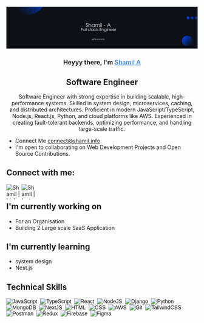 <p align="center">
  <a href="https://www.shamil.website/" target="_blank" rel="noreferrer"><img src="https://raw.githubusercontent.com/Shaamiilll/Shaamiilll/main/images/Git.png" alt="my banner"></a>
</p>

<h3 align="center" >
Heyyy there, I'm <a href="https://www.shamil.website/" target="_blank" rel="noreferrer" style="color:#4A90E2; font-family:'Poppins', sans-serif;">Shamil A</a>
</h3>


<h2 align="center">
  Software Engineer
</h2>

<p align="center" ">
  Software Engineer with strong expertise in building scalable, high-performance systems. Skilled in system design, microservices, caching, and distributed architectures.
  Proficient in modern JavaScript/TypeScript, Node.js, React.js, Python, and cloud platforms like AWS.
  Experienced in creating fault-tolerant backends, optimizing performance, and handling large-scale traffic.
</p>


- Connect Me [connect@shamil.info](mailto:Shamilamiyan@gmail.com)
- I'm open to collaborating on Web Development Projects and Open Source Contributions.

## Connect with me:

<a href="https://www.linkedin.com/in/shamilamiyan/"><img align="left" src="https://github.com/Scar1109/skill-icons/blob/Scar1109/icons/LinkedIn.svg" alt="Shamil | LinkedIn" width="40" height="40"/></a>
<a href="https://www.instagram.com/shaamiilll/"><img align="left" src="https://github.com/Scar1109/skill-icons/blob/Scar1109/icons/Instagram.svg" alt="Shamil | Instagram" width="40" height="40"/></a>
</br>

## I'm currently working on

- For an Organisation
- Building 2 Large scale SaaS Application

## I'm currently learning

- system design
- Nest.js

## Technical Skills
<div style="font-family:'Poppins', sans-serif; font-size:14px;">
  <img src="https://github.com/Scar1109/skill-icons/blob/Scar1109/icons/JavaScript.svg" title="JavaScript" alt="JavaScript" width="40" height="40"/>&nbsp;
  <img src="https://github.com/Scar1109/skill-icons/blob/Scar1109/icons/TypeScript.svg" title="ts" alt="TypeScript" width="40" height="40"/>&nbsp;
  <img src="https://github.com/Scar1109/skill-icons/blob/Scar1109/icons/React-Dark.svg" title="React" alt="React" width="40" height="40"/>&nbsp;
  <img src="https://github.com/Scar1109/skill-icons/blob/Scar1109/icons/NodeJS-Dark.svg" title="NodeJS" alt="NodeJS" width="40" height="40"/>&nbsp;
  <img src="https://github.com/Scar1109/skill-icons/blob/Scar1109/icons/Django.svg" title="django" alt="Django" width="40" height="40"/>&nbsp;
  <img src="https://github.com/Scar1109/skill-icons/blob/Scar1109/icons/Python-Dark.svg" title="python" alt="Python" width="40" height="40"/>&nbsp;
  <img src="https://github.com/Scar1109/skill-icons/blob/Scar1109/icons/MongoDB.svg" title="MongoDB" alt="MongoDB" width="40" height="40"/>&nbsp;
  <img src="https://github.com/Scar1109/skill-icons/blob/Scar1109/icons/NextJS-Dark.svg" title="NextJS" alt="NextJS" width="40" height="40"/>&nbsp;
  <img src="https://github.com/Scar1109/skill-icons/blob/Scar1109/icons/HTML.svg" title="HTML5" alt="HTML" width="40" height="40"/>&nbsp;
  <img src="https://github.com/Scar1109/skill-icons/blob/Scar1109/icons/CSS.svg" title="CSS3" alt="CSS" width="40" height="40"/>&nbsp;
  <img src="https://github.com/Scar1109/skill-icons/blob/Scar1109/icons/AWS-Dark.svg" title="AWS" alt="AWS" width="40" height="40"/>&nbsp;
  <img src="https://github.com/Scar1109/skill-icons/blob/Scar1109/icons/Git.svg" title="Git" alt="Git" width="40" height="40"/>&nbsp;
  <img src="https://github.com/Scar1109/skill-icons/blob/Scar1109/icons/TailwindCSS-Dark.svg" title="TailwindCSS" alt="TailwindCSS" width="40" height="40"/>&nbsp;
  <img src="https://github.com/Scar1109/skill-icons/blob/Scar1109/icons/Postman.svg" title="Postman" alt="Postman" width="40" height="40"/>&nbsp;
  <img src="https://github.com/Scar1109/skill-icons/blob/Scar1109/icons/Redux.svg" title="Redux" alt="Redux" width="40" height="40"/>&nbsp;
  <img src="https://github.com/Scar1109/skill-icons/blob/Scar1109/icons/Firebase-Dark.svg" title="Firebase" alt="Firebase" width="40" height="40"/>&nbsp;
  <img src="https://github.com/Scar1109/skill-icons/blob/Scar1109/icons/Figma-Dark.svg" title="Figma" alt="Figma" width="40" height="40"/>&nbsp;
</div>
